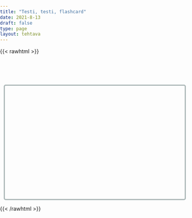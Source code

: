 ```yaml
---
title: "Testi, testi, flashcard"
date: 2021-8-13
draft: false
type: page
layout: tehtava
---
```


{{< rawhtml >}}
<html>
 <body>
  <div id="cardArea"></div>
  <div id="lukumaara"></div>
  <div id="buttonArea" class="grid grid-cols-2"></div>
 </body>
</html>

<style>

html, body {
 margin: 0;
 padding: 0;
 -webkit-user-select: none;
 -moz-user-select: none;
 user-select: none;
}

#cardArea{
 width: 95%;
 height: 300px;
 margin:auto;
 margin-top:80px;
 border:3px solid #ABB7B7;
 border-radius:5px;
 position:relative;
 overflow:hidden;
}
.card{
 width: 100%;
 height: 300px;
 position:absolute;
 text-align:center;
 line-height:200px;
 font-size:45px;
 color:#efefef;
 font-family:Arial;
 cursor:pointer;
}

#nextButton{
 width:80px;
 text-align:center;
 font-size:20px;
 padding:10px;
 cursor:pointer;
 color:#efefef;
 margin:auto;
 margin-top:30px;
 background-color:#019875;
 border: 2px solid #1E824C;
 border-radius:5px;
 font-family:Arial;
}

#nextButton:hover{
 opacity:.6;
}

#prevButton{
 width:80px;
 text-align:center;
 font-size:20px;
 padding:10px;
 cursor:pointer;
 color:#efefef;
 margin:auto;
 margin-top:30px;
 background-color:#019875;
 border: 2px solid #1E824C;
 border-radius:5px;
 font-family:Arial;
}

#prevButton:hover{
 opacity:.6;
}
#finalMessage{
 text-align:center;
 font-size:30px;
 margin-top:30px;
 font-family:Arial;
}
</style>

<script> 
$(document).ready(function() {

  var cardState;
  var currentQuestion = 0;
  var qbank = [
    ["CAT", "GATO"],
    ["DOG", "PERRO"],
    ["HORSE", "CABALLO"],
    ["RABBIT", "CONEJO"],
    ["TIGER", "TIGRE"],
    ["KANGAROO", "CANGURO"],
  ];

beginActivity();

 var korttia = document.createElement('div')
		korttia.innerHTML = currentQuestion+1 + " kautta " + qbank.length;
		document.getElementById('lukumaara').appendChild(korttia);

  function beginActivity() {
    cardState = 0;
    $("#cardArea").empty();
    $("#cardArea").append('<div id="card1" class="card">' + qbank[currentQuestion][0] + '</div>');
    $("#card1").css("background-color", "#1F2937");
    $("#card2").css("background-color", "#00ABC3");
    $("#card2").css("top", "300px");
    $("#cardArea").on("click", function() {
          cardState = 0
          $("#cardArea").empty()
          $("#cardArea").append('<div id="card2" class="card">' + qbank[currentQuestion][1] + '</div>')
          $("#card2").css("background-color", "#00ABC3")
       
      } //if
    ); //click function

    $("#buttonArea").empty();
    $("#buttonArea").append('<div id="prevButton">PREV</div>');
    $("#prevButton").on("click", function() {
      if (currentQuestion > 0) {
        currentQuestion--;
        beginActivity()
      }
    })
    $("#buttonArea").append('<div id="nextButton">NEXT</div>');
    $("#nextButton").on("click", function() {
      if (currentQuestion < qbank.length - 1) {
        currentQuestion++;
        beginActivity();
    $("#lukumaara").empty();
    $("#lukumaara").append(korttia);
      } else {
        displayFinalMessage();
      }
    }); //click function
  } //beginactivity

  function displayFinalMessage() {
    $("#cardArea").empty();
    $("#buttonArea").empty();
    $("#buttonArea").append('<div id="prevButton">PREV</div>');
    $("#prevButton").on("click", function() {
      currentQuestion[currentQuestion - 1];
      beginActivity()
    })
    $("#cardArea").append('<div id="finalMessage">Kortit loppus</div>');
  } //final message
});

</script>

{{< /rawhtml >}}